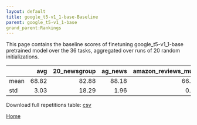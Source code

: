 ```yaml
---
layout: default
title: google_t5-v1_1-base-Baseline
parent: google_t5-v1_1-base
grand_parent:Rankings
---
```

This page contains the baseline scores of finetuning google_t5-v1_1-base pretrained model over the 36 tasks,
aggregated over runs of 20 random initializations.
<br>

|      |   avg |   20_newsgroup |   ag_news |   amazon_reviews_multi |   anli |   boolq |    cb |   cola |   copa |   dbpedia |   esnli |   financial_phrasebank |   imdb |   isear |   mnli |   mrpc |   multirc |   poem_sentiment |   qnli |   qqp |   rotten_tomatoes |   rte |   sst2 |   sst_5bins |   stsb |   trec_coarse |   trec_fine |   tweet_ev_emoji |   tweet_ev_emotion |   tweet_ev_hate |   tweet_ev_irony |   tweet_ev_offensive |   tweet_ev_sentiment |   wic |   wnli |   wsc |   yahoo_answers |
|:-----|------:|---------------:|----------:|-----------------------:|-------:|--------:|------:|-------:|-------:|----------:|--------:|-----------------------:|-------:|--------:|-------:|-------:|----------:|-----------------:|-------:|------:|------------------:|------:|-------:|------------:|-------:|--------------:|------------:|-----------------:|-------------------:|----------------:|-----------------:|---------------------:|---------------------:|------:|-------:|------:|----------------:|
| mean | 68.82 |          82.88 |     88.18 |                  66.91 |  38.06 |   65.57 | 55.45 |  70.18 |  40.50 |     70.77 |   85.58 |                  66.74 |  92.99 |   71.06 |  75.51 |  72.83 |     56.14 |            68.08 |  89.37 | 83.60 |             86.05 | 60.58 |  93.72 |       51.84 |  68.79 |         93.25 |       82.07 |            33.46 |              75.61 |           51.52 |            67.62 |                82.61 |                69.88 | 55.84 |  46.90 | 48.32 |           69.26 |
| std  |  3.03 |          18.29 |      1.96 |                   0.31 |   8.24 |   12.47 | 30.90 |   3.20 |  18.54 |     15.35 |   15.33 |                  28.95 |   0.90 |    6.36 |  19.60 |  18.57 |      2.18 |            23.38 |  10.08 |  8.94 |              9.78 |  8.16 |   1.48 |        9.51 |  30.15 |         19.01 |       23.22 |            13.37 |              15.15 |            2.78 |            11.19 |                 3.37 |                 4.69 | 13.97 |  13.86 | 17.86 |           15.83 |
Download full repetitions table: [csv](./results/models_results_google_t5-v1_1-base_pretrain.csv)

[Home](Home)